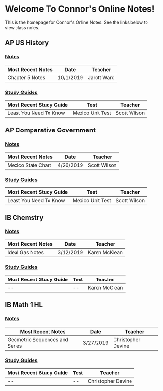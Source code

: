 # Welcome To Connor's Online Notes!
This is the homepage for  Connor's Online Notes. See the links below to view class notes.

## AP US History
### [Notes](articles/ap-comp-gov/index.html#notes)

| Most Recent Notes | Date | Teacher |
|--|--|--|
| Chapter 5 Notes | 10/1/2019 | Jarott Ward |

### [Study Guides](articles/ap-comp-gov/index.html#study-guides)
| Most Recent Study Guide | Test | Teacher |
|--|--|--|
| Least You Need To Know | Mexico Unit Test | Scott Wilson |
## AP Comparative Government
### [Notes](articles/ap-comp-gov/index.html#notes)

| Most Recent Notes | Date | Teacher |
|--|--|--|
| Mexico State Chart | 4/26/2019 | Scott Wilson |

### [Study Guides](articles/ap-comp-gov/index.html#study-guides)
| Most Recent Study Guide | Test | Teacher |
|--|--|--|
| Least You Need To Know | Mexico Unit Test | Scott Wilson |

## IB Chemstry
### [Notes](articles/ib-chemistry/index.html#notes)
| Most Recent Notes | Date | Teacher |
|--|--|--|
| Ideal Gas Notes | 3/12/2019 | Karen McKlean |

### [Study Guides](articles/ib-chemistry/index.html#study-guides)
| Most Recent Study Guide | Test | Teacher |
|--|--|--|
| -- | -- | Karen McClean |

## IB Math 1 HL
### [Notes](articles/ib-math-hl-1/index.html#notes)
| Most Recent Notes | Date | Teacher |
|--|--|--|
| Geometric Sequences and Series | 3/27/2019 | Christopher Devine |

### [Study Guides](articles/ib-math-hl-1/index.html#study-guides)
| Most Recent Study Guide | Test | Teacher |
|--|--|--|
| -- | -- | Christopher Devine |
<!--stackedit_data:
eyJoaXN0b3J5IjpbLTEzNjk0Mzc0ODYsMTM3NzExMzcwOSwtMj
E0MzkyMzI0MywtMTgxOTA1NDg0MywxNDI4MTU0MzU5LDEwMzY3
MjAwNDgsNjEzOTcwMTE1LDc0MjM1OTE2Niw4Nzc2OTgzMzgsMT
AyNzI3MzgyOSw3MjYzNTU2MDAsLTk3MjE4ODg0NSw2NzU2Njk3
MDUsLTUwOTM4OTcyNyw4MjI1MzYzODUsMjQ2NTY3ODUxLDIwNT
YwOTU3OTAsLTIwMDIyMzg2NDhdfQ==
-->
